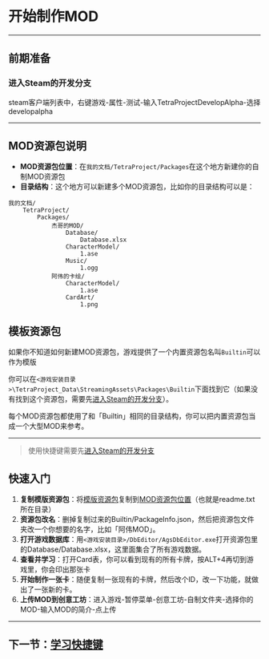 # 开始制作MOD

---------
<a name="Tools"></a>

## 前期准备

<a name="EnterDevBranch"></a>
### 进入Steam的开发分支

steam客户端列表中，右键游戏-属性-测试-输入TetraProjectDevelopAlpha-选择developalpha

---------

<a name="UserModFolder"></a>
## MOD资源包说明
- **MOD资源包位置**：在`我的文档/TetraProject/Packages`在这个地方新建你的自制MOD资源包
- **目录结构**：这个地方可以新建多个MOD资源包，比如你的目录结构可以是：
```
我的文档/
	TetraProject/
		Packages/
			杰哥的MOD/
				Database/
					Database.xlsx
				CharacterModel/
					1.ase
				Music/
					1.ogg		
			阿伟的卡绘/
				CharacterModel/
					1.ase
				CardArt/
					1.png
```



<a name="TemplatePackage"></a>

## 模板资源包
如果你不知道如何新建MOD资源包，游戏提供了一个内置资源包名叫`Builtin`可以作为模版

你可以在`<游戏安装目录>\TetraProject_Data\StreamingAssets\Packages\Builtin`下面找到它（如果没有找到这个资源包，需要先[进入Steam的开发分支](#EnterDevBranch)）。

每个MOD资源包都使用了和「Builtin」相同的目录结构，你可以把内置资源包当成一个大型MOD来参考。

---------
> 使用快捷键需要先[进入Steam的开发分支](../QuickStart/#EnterDevBranch)

## 快速入门
1. **复制模版资源包**：将[模版资源包](#TemplatePackage)复制到[MOD资源包位置](#UserModFolder)（也就是readme.txt所在目录）
1. **资源包改名**：删掉复制过来的Builtin/PackageInfo.json，然后把资源包文件夹改一个你想要的名字，比如「阿伟MOD」。
1. **打开游戏数据库**：用`<游戏安装目录>/DbEditor/AgsDbEditor.exe`打开资源包里的Database/Database.xlsx，这里面集合了所有游戏数据。
1. **查看并学习**：打开Card表，你可以看到现有的所有卡牌，按ALT+4再切到游戏里，你会印出那张卡
1. **开始制作一张卡**：随便复制一张现有的卡牌，然后改个ID，改一下功能，就做出了一张新的卡。
1. **上传MOD到创意工坊**：进入游戏-暂停菜单-创意工坊-自制文件夹-选择你的MOD-输入MOD的简介-点上传

-----------------
## 下一节：[学习快捷键](../Hotkey)